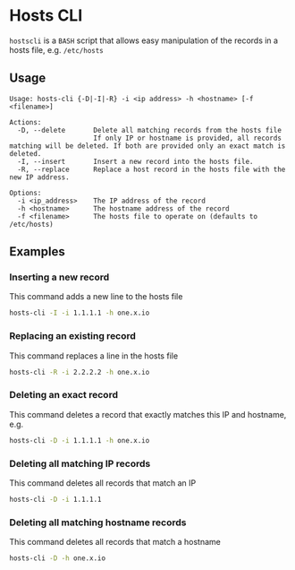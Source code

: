 
# Hosts CLI

`hostscli` is a `BASH` script that allows easy manipulation of the records in a hosts file, e.g. `/etc/hosts`

## Usage
```
Usage: hosts-cli {-D|-I|-R} -i <ip address> -h <hostname> [-f <filename>]

Actions:
  -D, --delete       Delete all matching records from the hosts file
                     If only IP or hostname is provided, all records matching will be deleted. If both are provided only an exact match is deleted.
  -I, --insert       Insert a new record into the hosts file.
  -R, --replace      Replace a host record in the hosts file with the new IP address.

Options:
  -i <ip_address>    The IP address of the record
  -h <hostname>      The hostname address of the record
  -f <filename>      The hosts file to operate on (defaults to /etc/hosts)

```

## Examples 
### Inserting a new record
This command adds a new line to the hosts file

```bash
hosts-cli -I -i 1.1.1.1 -h one.x.io
```

### Replacing an existing record
This command replaces a line in the hosts file

```bash
hosts-cli -R -i 2.2.2.2 -h one.x.io
```

### Deleting an exact record
This command deletes a record that exactly matches this IP and hostname, e.g.
```bash
hosts-cli -D -i 1.1.1.1 -h one.x.io
```

### Deleting all matching IP records
This command deletes all records that match an IP
```bash
hosts-cli -D -i 1.1.1.1
```

### Deleting all matching hostname records
This command deletes all records that match a hostname

```bash
hosts-cli -D -h one.x.io 
```


